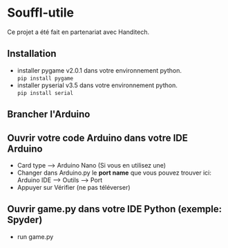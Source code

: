 # Souffl-utile
Ce projet a été fait en partenariat avec Handitech.

## Installation
 * installer pygame v2.0.1 dans votre environnement python.</br>
 ```pip install pygame```
 * installer pyserial v3.5 dans votre environnement python.</br>
 ```pip install serial```

## Brancher l'Arduino

## Ouvrir votre code Arduino dans votre IDE Arduino
 * Card type --> Arduino Nano (Si vous en utilisez une)
 * Changer dans Arduino.py le **port name** que vous pouvez trouver ici:
 Arduino IDE --> Outils --> Port
 * Appuyer sur Vérifier (ne pas téléverser)

## Ouvrir game.py dans votre IDE Python (exemple: Spyder)
 * run game.py
